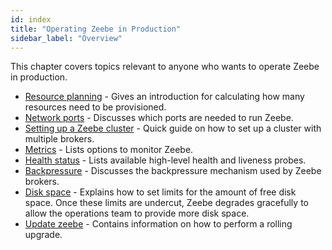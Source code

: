 ```yaml
---
id: index
title: "Operating Zeebe in Production"
sidebar_label: "Overview"
---
```


This chapter covers topics relevant to anyone who wants to operate Zeebe in production.

- [Resource planning](resource-planning.md) - Gives an introduction for calculating how many resources need to be provisioned.
- [Network ports](network-ports.md) - Discusses which ports are needed to run Zeebe.
- [Setting up a Zeebe cluster](setting-up-a-cluster.md) - Quick guide on how to set up a cluster with multiple brokers.
- [Metrics](metrics.md) - Lists options to monitor Zeebe.
- [Health status](health.md) - Lists available high-level health and liveness probes.
- [Backpressure](backpressure.md) - Discusses the backpressure mechanism used by Zeebe brokers.
- [Disk space](disk-space.md) - Explains how to set limits for the amount of free disk space. Once these limits are undercut, Zeebe degrades gracefully to allow the operations team to provide more disk space.
- [Update zeebe](update-zeebe.md) - Contains information on how to perform a rolling upgrade.
